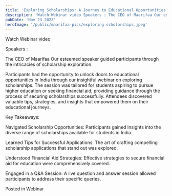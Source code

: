 ```yaml
---
title: 'Exploring Scholarships: A Journey to Educational Opportunities in India'
description: 'Watch Webinar video Speakers : The CEO of Maarifaa Our esteemed speaker guided participants through the intricacies of scholarship exploration. Participants had the opportunity to unlock doors to educational opportunities in India through our insightful webinar on exploring scholarships. The session was tailored for students aspiring to pursue higher education…'
pubDate: 'Nov 23 2023'
heroImage: '/public/maarifaa-pics/exploring scholorships.jpeg'
---
```


Watch Webinar video

Speakers :

The CEO of Maarifaa Our esteemed speaker guided participants through the intricacies of scholarship exploration.

Participants had the opportunity to unlock doors to educational opportunities in India through our insightful webinar on exploring scholarships. The session was tailored for students aspiring to pursue higher education or seeking financial aid, providing guidance through the process of securing scholarships successfully. Attendees discovered valuable tips, strategies, and insights that empowered them on their educational journeys.

Key Takeaways:

Navigated Scholarship Opportunities: Participants gained insights into the diverse range of scholarships available for students in India.

Learned Tips for Successful Applications: The art of crafting compelling scholarship applications that stand out was explored.

Understood Financial Aid Strategies: Effective strategies to secure financial aid for education were comprehensively covered.

Engaged in a Q&A Session: A live question and answer session allowed participants to address their specific queries.

Posted in Webinar
